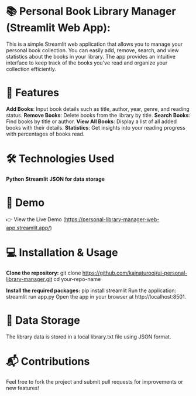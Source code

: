 # 📚 Personal Book Library Manager (Streamlit Web App):


This is a simple Streamlit web application that allows you to manage your personal book collection. You can easily add, remove, search, and view statistics about the books in your library. The app provides an intuitive interface to keep track of the books you've read and organize your collection efficiently.

# 🚀 Features


**Add Books**: Input book details such as title, author, year, genre, and reading status.
**Remove Books**: Delete books from the library by title.
**Search Books**: Find books by title or author.
**View All Books**: Display a list of all added books with their details.
**Statistics**: Get insights into your reading progress with percentages of books read.
# 🛠️ Technologies Used
**Python**
**Streamlit**
**JSON for data storage**
# 🔗 Demo
👉 View the Live Demo (https://personal-library-manager-web-app.streamlit.app/)

# 💻 Installation & Usage
  **Clone the repository:**
  git clone https://github.com/kainaturooj/ui-personal-library-manager.git
  cd your-repo-name

 **Install the required packages:**
 pip install streamlit
 Run the application:
 streamlit run app.py
 Open the app in your browser at http://localhost:8501.

# 📄 Data Storage
The library data is stored in a local library.txt file using JSON format.
# 📬 Contributions
Feel free to fork the project and submit pull requests for improvements or new features!